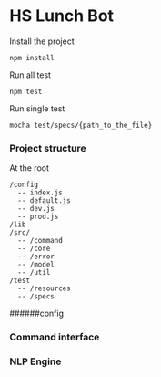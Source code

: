 # HS Lunch Bot


Install the project

```
npm install
```

Run all test

```
npm test
```

Run single test

```
mocha test/specs/{path_to_the_file}
```

### Project structure

At the root

```
/config
  -- index.js
  -- default.js
  -- dev.js
  -- prod.js
/lib
/src/
  -- /command
  -- /core
  -- /error
  -- /model
  -- /util
/test
  -- /resources
  -- /specs
```

######config

### Command interface

### NLP Engine